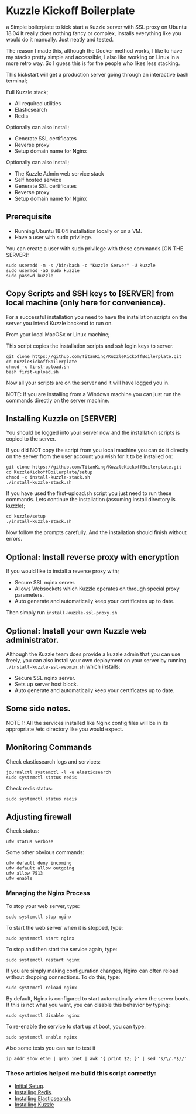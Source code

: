 # Kuzzle Kickoff Boilerplate

a Simple boilerplate to kick start a Kuzzle server with SSL proxy on Ubuntu 18.04
It really does nothing fancy or complex, installs everything like you
would do it manually. Just neatly and tested.

The reason I made this, although the Docker method works, I like to have my stacks pretty simple and
accessible, I also like working on Linux in a more retro way. So I guess this is for the people who likes
less stacking.

This kickstart will get a production server going through an interactive bash terminal;

Full Kuzzle stack;
  - All required utilities
  - Elasticsearch
  - Redis

Optionally can also install;
  - Generate SSL certificates
  - Reverse proxy
  - Setup domain name for Nginx

Optionally can also install;

  - The Kuzzle Admin web service stack
  - Self hosted service
  - Generate SSL certificates
  - Reverse proxy
  - Setup domain name for Nginx

## Prerequisite

- Running Ubuntu 18.04 installation locally or on a VM.
- Have a user with sudo privilege.

You can create a user with sudo privilege with these commands [ON THE SERVER]:

    sudo useradd -m -s /bin/bash -c "Kuzzle Server" -U kuzzle
    sudo usermod -aG sudo kuzzle
    sudo passwd kuzzle

## Copy Scripts and SSH keys to [SERVER] from local machine (only here for convenience).

For a successful installation you need to have the installation scripts on the server you
intend Kuzzle backend to run on.

From your local MacOSx or Linux machine;

This script copies the installation scripts and ssh login keys to server.

    git clone https://github.com/TitanKing/KuzzleKickoffBoilerplate.git
    cd KuzzleKickoffBoilerplate
    chmod -x first-upload.sh
    bash first-upload.sh

Now all your scripts are on the server and it will have logged you in.

NOTE: If you are installing from a Windows machine you can just run the commands
directly on the server machine.

## Installing Kuzzle on [SERVER]

You should be logged into your server now and the installation
scripts is copied to the server.

If you did NOT copy the script from you local machine you can do it directly on the server
from the user account you wish for it to be installed on:

    git clone https://github.com/TitanKing/KuzzleKickoffBoilerplate.git
    cd KuzzleKickoffBoilerplate/setup
    chmod -x install-kuzzle-stack.sh
    ./install-kuzzle-stack.sh

If you have used the first-upload.sh script you just need to run these commands.
Lets continue the installation (assuming install directory is kuzzle);

    cd kuzzle/setup
    ./install-kuzzle-stack.sh

Now follow the prompts carefully. And the installation should finish without errors.

## Optional: Install reverse proxy with encryption

If you would like to install a reverse proxy with;

- Secure SSL nqinx server.
- Allows Websockets which Kuzzle operates on through special proxy parameters.
- Auto generate and automatically keep your certificates up to date.

Then simply run `install-kuzzle-ssl-proxy.sh`

## Optional: Install your own Kuzzle web administrator.

Although the Kuzzle team does provide a kuzzle admin that you can use freely, you can also install your own
deployment on your server by running `./install-kuzzle-ssl-webmin.sh` which installs:

- Secure SSL nqinx server.
- Sets up server host block.
- Auto generate and automatically keep your certificates up to date.

## Some side notes.

NOTE 1: All the services installed like Nginx config files will be in its appropriate /etc directory like you
would expect.

## Monitoring Commands

Check elasticsearch logs and services:

    journalctl systemctl -l -u elasticsearch
    sudo systemctl status redis

Check redis status:

    sudo systemctl status redis


## Adjusting firewall

Check status:

    ufw status verbose

Some other obvious commands:

    ufw default deny incoming
    ufw default allow outgoing
    ufw allow 7513
    ufw enable

### Managing the Nginx Process

To stop your web server, type:

    sudo systemctl stop nginx

To start the web server when it is stopped, type:

    sudo systemctl start nginx

To stop and then start the service again, type:

    sudo systemctl restart nginx

If you are simply making configuration changes, Nginx can often reload without dropping connections. To do this, type:

    sudo systemctl reload nginx

By default, Nginx is configured to start automatically when the server boots. If this is not what you want, you can disable this behavior by typing:

    sudo systemctl disable nginx

To re-enable the service to start up at boot, you can type:

    sudo systemctl enable nginx

Also some tests you can run to test it

    ip addr show eth0 | grep inet | awk '{ print $2; }' | sed 's/\/.*$//'

### These articles helped me build this script correctly:

- [Initial Setup](https://www.digitalocean.com/community/tutorials/initial-server-setup-with-ubuntu-18-04).
- [Installing Redis](https://www.digitalocean.com/community/tutorials/how-to-install-and-secure-redis-on-ubuntu-18-04).
- [Installing Elasticsearch](https://www.digitalocean.com/community/tutorials/how-to-install-elasticsearch-logstash-and-kibana-elastic-stack-on-ubuntu-18-04).
- [Installing Kuzzle](https://docs.kuzzle.io/guide/1/essentials/installing-kuzzle/)

